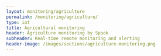 ```yaml
---
layout: monitoring/agriculture
permalink: /monitoring/agriculture/ 
type: iot
title: Agricultural monitoring
header: Agriculture monitoring by Spook
subheader: Real-time remote monitoring and alerting
header-image: /images/sections/agriculture-monitoring.png
---
```

